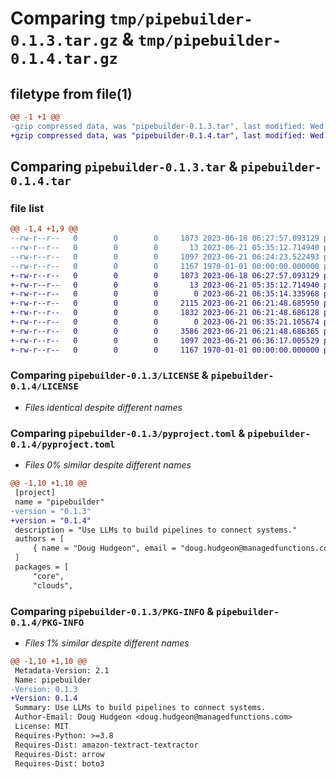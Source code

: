 # Comparing `tmp/pipebuilder-0.1.3.tar.gz` & `tmp/pipebuilder-0.1.4.tar.gz`

## filetype from file(1)

```diff
@@ -1 +1 @@
-gzip compressed data, was "pipebuilder-0.1.3.tar", last modified: Wed Jun 21 06:24:23 2023, max compression
+gzip compressed data, was "pipebuilder-0.1.4.tar", last modified: Wed Jun 21 06:36:17 2023, max compression
```

## Comparing `pipebuilder-0.1.3.tar` & `pipebuilder-0.1.4.tar`

### file list

```diff
@@ -1,4 +1,9 @@
--rw-r--r--   0        0        0     1073 2023-06-18 06:27:57.093129 pipebuilder-0.1.3/LICENSE
--rw-r--r--   0        0        0       13 2023-06-21 05:35:12.714940 pipebuilder-0.1.3/README.md
--rw-r--r--   0        0        0     1097 2023-06-21 06:24:23.522493 pipebuilder-0.1.3/pyproject.toml
--rw-r--r--   0        0        0     1167 1970-01-01 00:00:00.000000 pipebuilder-0.1.3/PKG-INFO
+-rw-r--r--   0        0        0     1073 2023-06-18 06:27:57.093129 pipebuilder-0.1.4/LICENSE
+-rw-r--r--   0        0        0       13 2023-06-21 05:35:12.714940 pipebuilder-0.1.4/README.md
+-rw-r--r--   0        0        0        0 2023-06-21 06:35:14.335968 pipebuilder-0.1.4/clouds/__init__.py
+-rw-r--r--   0        0        0     2115 2023-06-21 06:21:48.685950 pipebuilder-0.1.4/clouds/aws.py
+-rw-r--r--   0        0        0     1832 2023-06-21 06:21:48.686128 pipebuilder-0.1.4/clouds/gcp.py
+-rw-r--r--   0        0        0        0 2023-06-21 06:35:21.105674 pipebuilder-0.1.4/core/__init__.py
+-rw-r--r--   0        0        0     3586 2023-06-21 06:21:48.686365 pipebuilder-0.1.4/core/core.py
+-rw-r--r--   0        0        0     1097 2023-06-21 06:36:17.005529 pipebuilder-0.1.4/pyproject.toml
+-rw-r--r--   0        0        0     1167 1970-01-01 00:00:00.000000 pipebuilder-0.1.4/PKG-INFO
```

### Comparing `pipebuilder-0.1.3/LICENSE` & `pipebuilder-0.1.4/LICENSE`

 * *Files identical despite different names*

### Comparing `pipebuilder-0.1.3/pyproject.toml` & `pipebuilder-0.1.4/pyproject.toml`

 * *Files 0% similar despite different names*

```diff
@@ -1,10 +1,10 @@
 [project]
 name = "pipebuilder"
-version = "0.1.3"
+version = "0.1.4"
 description = "Use LLMs to build pipelines to connect systems."
 authors = [
     { name = "Doug Hudgeon", email = "doug.hudgeon@managedfunctions.com" },
 ]
 packages = [
     "core",
     "clouds",
```

### Comparing `pipebuilder-0.1.3/PKG-INFO` & `pipebuilder-0.1.4/PKG-INFO`

 * *Files 1% similar despite different names*

```diff
@@ -1,10 +1,10 @@
 Metadata-Version: 2.1
 Name: pipebuilder
-Version: 0.1.3
+Version: 0.1.4
 Summary: Use LLMs to build pipelines to connect systems.
 Author-Email: Doug Hudgeon <doug.hudgeon@managedfunctions.com>
 License: MIT
 Requires-Python: >=3.8
 Requires-Dist: amazon-textract-textractor
 Requires-Dist: arrow
 Requires-Dist: boto3
```

